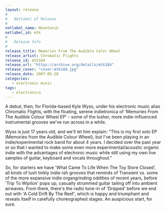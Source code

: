 ```yaml
---
layout: release
#
#   Netlabel of Release
#
netlabel_name: Monotonik
netlabel_id: mtk
#
#   Release Info
#
release_title: Memories From The Audible Color Wheel
release_artist: Chromatic Flights
release_id: mtk184
release_url: "https://archive.org/details/mtk184"
release_cover: "cover-mtk184.jpg"
release_date: 2007-05-20
categories:
   - electronic music
tags:
   - electronica
---
```

A debut, then, for Florida-based Kyle Wyss, under his electronic music alias Chromatic Flights, with the floating, serene indietronica of 'Memories From The Audible Colour Wheel EP' - some of the lusher, more indie-influenced instrumental grooves we've run across in a while.

Wyss is just 17 years old, and we'll let him explain: "This is my first solo EP (Memories from the Audible Colour Wheel), but I've been playing in an indie/experimental rock band for about 4 years. I decided over the past year or so that i wanted to make some even more experimental/acoustic organic indie with the advantages of electronic music while still using my own live samples of guitar, keyboard and vocals throughout." 

So, for starters we have 'What Came To Life When The Toy Store Closed', all kinds of lush tinkly indie-ish grooves that reminds of Transient vs. some of the more expansive indie organgrinding oddities of recent years, before 'Trip To Wipilon' pops up, casually strummed guitar tailing off into ambient airwaves. From there, there's the radio tune-in of 'Dripped' before we end out with 'A Cold Drift By The Reef', which is happy and triumphant and reveals itself in carefully choreographed stages. An auspicious start, for sure.

